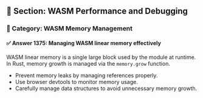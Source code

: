 ## 📘 Section: WASM Performance and Debugging
### 🔹 Category: WASM Memory Management
#### ✅ Answer 1375: Managing WASM linear memory effectively

WASM linear memory is a single large block used by the module at runtime. In Rust, memory growth is managed via the `memory.grow` function.

- Prevent memory leaks by managing references properly.
- Use browser devtools to monitor memory usage.
- Carefully manage data structures to avoid unnecessary memory growth.
